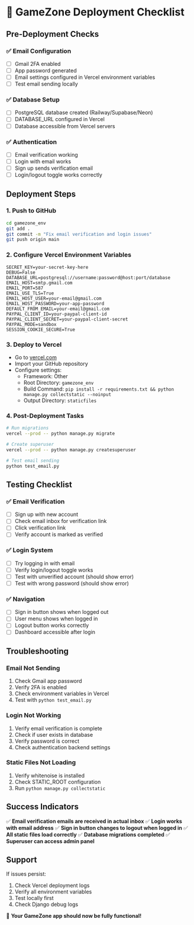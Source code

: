 # 🚀 GameZone Deployment Checklist

## Pre-Deployment Checks

### ✅ Email Configuration
- [ ] Gmail 2FA enabled
- [ ] App password generated
- [ ] Email settings configured in Vercel environment variables
- [ ] Test email sending locally

### ✅ Database Setup
- [ ] PostgreSQL database created (Railway/Supabase/Neon)
- [ ] DATABASE_URL configured in Vercel
- [ ] Database accessible from Vercel servers

### ✅ Authentication
- [ ] Email verification working
- [ ] Login with email works
- [ ] Sign up sends verification email
- [ ] Login/logout toggle works correctly

## Deployment Steps

### 1. Push to GitHub
```bash
cd gamezone_env
git add .
git commit -m "Fix email verification and login issues"
git push origin main
```

### 2. Configure Vercel Environment Variables
```
SECRET_KEY=your-secret-key-here
DEBUG=False
DATABASE_URL=postgresql://username:password@host:port/database
EMAIL_HOST=smtp.gmail.com
EMAIL_PORT=587
EMAIL_USE_TLS=True
EMAIL_HOST_USER=your-email@gmail.com
EMAIL_HOST_PASSWORD=your-app-password
DEFAULT_FROM_EMAIL=your-email@gmail.com
PAYPAL_CLIENT_ID=your-paypal-client-id
PAYPAL_CLIENT_SECRET=your-paypal-client-secret
PAYPAL_MODE=sandbox
SESSION_COOKIE_SECURE=True
```

### 3. Deploy to Vercel
- Go to [vercel.com](https://vercel.com)
- Import your GitHub repository
- Configure settings:
  - Framework: Other
  - Root Directory: `gamezone_env`
  - Build Command: `pip install -r requirements.txt && python manage.py collectstatic --noinput`
  - Output Directory: `staticfiles`

### 4. Post-Deployment Tasks
```bash
# Run migrations
vercel --prod -- python manage.py migrate

# Create superuser
vercel --prod -- python manage.py createsuperuser

# Test email sending
python test_email.py
```

## Testing Checklist

### ✅ Email Verification
- [ ] Sign up with new account
- [ ] Check email inbox for verification link
- [ ] Click verification link
- [ ] Verify account is marked as verified

### ✅ Login System
- [ ] Try logging in with email
- [ ] Verify login/logout toggle works
- [ ] Test with unverified account (should show error)
- [ ] Test with wrong password (should show error)

### ✅ Navigation
- [ ] Sign in button shows when logged out
- [ ] User menu shows when logged in
- [ ] Logout button works correctly
- [ ] Dashboard accessible after login

## Troubleshooting

### Email Not Sending
1. Check Gmail app password
2. Verify 2FA is enabled
3. Check environment variables in Vercel
4. Test with `python test_email.py`

### Login Not Working
1. Verify email verification is complete
2. Check if user exists in database
3. Verify password is correct
4. Check authentication backend settings

### Static Files Not Loading
1. Verify whitenoise is installed
2. Check STATIC_ROOT configuration
3. Run `python manage.py collectstatic`

## Success Indicators

✅ **Email verification emails are received in actual inbox**
✅ **Login works with email address**
✅ **Sign in button changes to logout when logged in**
✅ **All static files load correctly**
✅ **Database migrations completed**
✅ **Superuser can access admin panel**

## Support

If issues persist:
1. Check Vercel deployment logs
2. Verify all environment variables
3. Test locally first
4. Check Django debug logs

🎉 **Your GameZone app should now be fully functional!** 